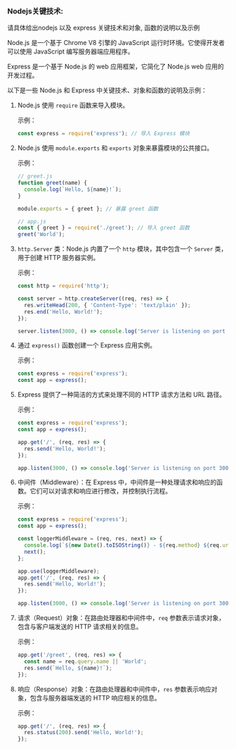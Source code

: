 ### Nodejs关键技术:

请具体给出nodejs 以及 express 关键技术和对象, 函数的说明以及示例

Node.js 是一个基于 Chrome V8 引擎的 JavaScript 运行时环境。它使得开发者可以使用 JavaScript 编写服务器端应用程序。

Express 是一个基于 Node.js 的 web 应用框架，它简化了 Node.js web 应用的开发过程。

以下是一些 Node.js 和 Express 中关键技术、对象和函数的说明及示例：

1. Node.js 使用 `require` 函数来导入模块。

   示例：
   ```javascript
   const express = require('express'); // 导入 Express 模块
   ```

2. Node.js 使用 `module.exports` 和 `exports` 对象来暴露模块的公共接口。

   示例：
   ```javascript
   // greet.js
   function greet(name) {
     console.log(`Hello, ${name}!`);
   }

   module.exports = { greet }; // 暴露 greet 函数

   // app.js
   const { greet } = require('./greet'); // 导入 greet 函数
   greet('World');
   ```

3. `http.Server` 类：Node.js 内置了一个 `http` 模块，其中包含一个 `Server` 类，用于创建 HTTP 服务器实例。

   示例：
   ```javascript
   const http = require('http');

   const server = http.createServer((req, res) => {
     res.writeHead(200, { 'Content-Type': 'text/plain' });
     res.end('Hello, World!');
   });

   server.listen(3000, () => console.log('Server is listening on port 3000'));
   ```

4. 通过 `express()` 函数创建一个 Express 应用实例。

   示例：
   ```javascript
   const express = require('express');
   const app = express();
   ```

5. Express 提供了一种简洁的方式来处理不同的 HTTP 请求方法和 URL 路径。

   示例：
   ```javascript
   const express = require('express');
   const app = express();

   app.get('/', (req, res) => {
     res.send('Hello, World!');
   });

   app.listen(3000, () => console.log('Server is listening on port 3000'));
   ```

6. 中间件（Middleware）：在 Express 中，中间件是一种处理请求和响应的函数。它们可以对请求和响应进行修改，并控制执行流程。

   示例：
   ```javascript
   const express = require('express');
   const app = express();

   const loggerMiddleware = (req, res, next) => {
     console.log(`${new Date().toISOString()} - ${req.method} ${req.url}`);
     next();
   };

   app.use(loggerMiddleware);
   app.get('/', (req, res) => {
     res.send('Hello, World!');
   });

   app.listen(3000, () => console.log('Server is listening on port 3000'));
   ```

7. 请求（Request）对象：在路由处理器和中间件中，`req` 参数表示请求对象，包含与客户端发送的 HTTP 请求相关的信息。

   示例：
   ```javascript
   app.get('/greet', (req, res) => {
     const name = req.query.name || 'World';
     res.send(`Hello, ${name}!`);
   });
   ```

8. 响应（Response）对象：在路由处理器和中间件中，`res` 参数表示响应对象，包含与服务器端发送的 HTTP 响应相关的信息。

   示例：
   ```javascript
   app.get('/', (req, res) => {
     res.status(200).send('Hello, World!');
   });
   ```

